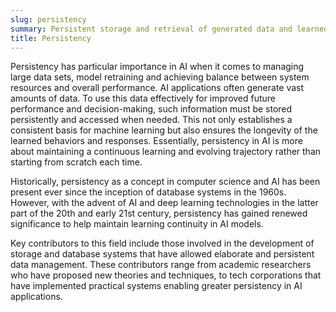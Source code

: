 ```yaml
---
slug: persistency
summary: Persistent storage and retrieval of generated data and learned behaviors to maintain a model's performance and ensure its utility over time.
title: Persistency
---
```


Persistency has particular importance in AI when it comes to managing large data sets, model retraining and achieving balance between system resources and overall performance. AI applications often generate vast amounts of data. To use this data effectively for improved future performance and decision-making, such information must be stored persistently and accessed when needed. This not only establishes a consistent basis for machine learning but also ensures the longevity of the learned behaviors and responses. Essentially, persistency in AI is more about maintaining a continuous learning and evolving trajectory rather than starting from scratch each time.

Historically, persistency as a concept in computer science and AI has been present ever since the inception of database systems in the 1960s. However, with the advent of AI and deep learning technologies in the latter part of the 20th and early 21st century, persistency has gained renewed significance to help maintain learning continuity in AI models.

Key contributors to this field include those involved in the development of storage and database systems that have allowed elaborate and persistent data management. These contributors range from academic researchers who have proposed new theories and techniques, to tech corporations that have implemented practical systems enabling greater persistency in AI applications.
